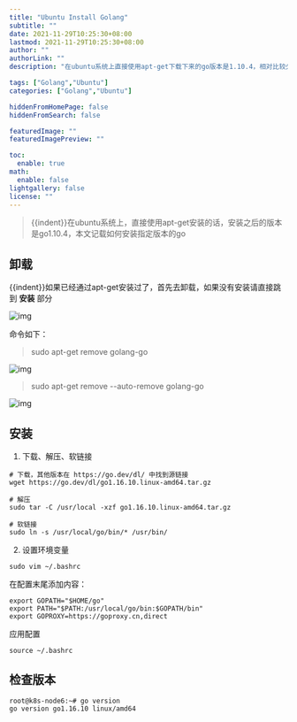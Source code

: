 ```yaml
---
title: "Ubuntu Install Golang"
subtitle: ""
date: 2021-11-29T10:25:30+08:00
lastmod: 2021-11-29T10:25:30+08:00
author: ""
authorLink: ""
description: "在ubuntu系统上直接使用apt-get下载下来的go版本是1.10.4，相对比较久远，本文记载如何安装指定版本的go"

tags: ["Golang","Ubuntu"]
categories: ["Golang","Ubuntu"]

hiddenFromHomePage: false
hiddenFromSearch: false

featuredImage: ""
featuredImagePreview: ""

toc:
  enable: true
math:
  enable: false
lightgallery: false
license: ""
---
```

<!--more-->

> {{indent}}在ubuntu系统上，直接使用apt-get安装的话，安装之后的版本是go1.10.4，本文记载如何安装指定版本的go

## 卸载

{{indent}}如果已经通过apt-get安装过了，首先去卸载，如果没有安装请直接跳到 **安装** 部分

![img](https://pic.yqqy.top/blog/202111291036765.jpg?imageMogr2/format/webp/interlace/1 "img1")

命令如下：

> sudo apt-get remove golang-go

![img](https://pic.yqqy.top/blog/202111291038792.jpg?imageMogr2/format/webp/interlace/1 "img2")

> sudo apt-get remove --auto-remove golang-go

![img](https://pic.yqqy.top/blog/202111291038634.jpg?imageMogr2/format/webp/interlace/1 "img3")

## 安装

1. 下载、解压、软链接

```shell
# 下载，其他版本在 https://go.dev/dl/ 中找到源链接
wget https://go.dev/dl/go1.16.10.linux-amd64.tar.gz

# 解压
sudo tar -C /usr/local -xzf go1.16.10.linux-amd64.tar.gz

# 软链接
sudo ln -s /usr/local/go/bin/* /usr/bin/
```

2. 设置环境变量

```shell
sudo vim ~/.bashrc
```

在配置末尾添加内容：

```shell
export GOPATH="$HOME/go"
export PATH="$PATH:/usr/local/go/bin:$GOPATH/bin"
export GOPROXY=https://goproxy.cn,direct
```

应用配置

```shell
source ~/.bashrc
```

## 检查版本

```shell
root@k8s-node6:~# go version
go version go1.16.10 linux/amd64
```